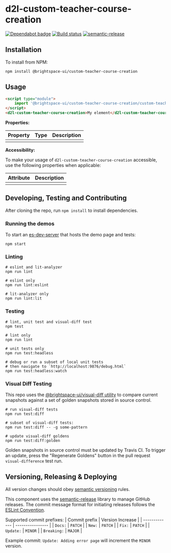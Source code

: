 # d2l-custom-teacher-course-creation

[![Dependabot badge](https://flat.badgen.net/dependabot/Brightspace/custom-teacher-course-creation?icon=dependabot)](https://app.dependabot.com/)
[![Build status](https://travis-ci.com/@brightspace/custom-teacher-course-creation.svg?branch=master)](https://travis-ci.com/@brightspace-ui/custom-teacher-course-creation)
[![semantic-release](https://img.shields.io/badge/%20%20%F0%9F%93%A6%F0%9F%9A%80-semantic--release-e10079.svg)](https://github.com/semantic-release/semantic-release)

## Installation

To install from NPM:

```shell
npm install @brightspace-ui/custom-teacher-course-creation
```

## Usage

```html
<script type="module">
    import '@brightspace-ui/custom-teacher-course-creation/custom-teacher-course-creation.js';
</script>
<d2l-custom-teacher-course-creation>My element</d2l-custom-teacher-course-creation>
```

**Properties:**

| Property | Type | Description |
|--|--|--|
| | | |

**Accessibility:**

To make your usage of `d2l-custom-teacher-course-creation` accessible, use the following properties when applicable:

| Attribute | Description |
|--|--|
| | |

## Developing, Testing and Contributing

After cloning the repo, run `npm install` to install dependencies.

### Running the demos

To start an [es-dev-server](https://open-wc.org/developing/es-dev-server.html) that hosts the demo page and tests:

```shell
npm start
```

### Linting

```shell
# eslint and lit-analyzer
npm run lint

# eslint only
npm run lint:eslint

# lit-analyzer only
npm run lint:lit
```

### Testing

```shell
# lint, unit test and visual-diff test
npm test

# lint only
npm run lint

# unit tests only
npm run test:headless

# debug or run a subset of local unit tests
# then navigate to `http://localhost:9876/debug.html`
npm run test:headless:watch
```

### Visual Diff Testing

This repo uses the [@brightspace-ui/visual-diff utility](https://github.com/BrightspaceUI/visual-diff/) to compare current snapshots against a set of golden snapshots stored in source control.

```shell
# run visual-diff tests
npm run test:diff

# subset of visual-diff tests:
npm run test:diff -- -g some-pattern

# update visual-diff goldens
npm run test:diff:golden
```

Golden snapshots in source control must be updated by Travis CI. To trigger an update, press the "Regenerate Goldens" button in the pull request `visual-difference` test run.

## Versioning, Releasing & Deploying

All version changes should obey [semantic versioning](https://semver.org/) rules.

This component uses the [semantic-release](https://github.com/semantic-release/semantic-release) library to manage GitHub releases. The commit message format for initiating releases follows the [ESLint Convention](https://github.com/conventional-changelog/conventional-changelog/tree/master/packages/conventional-changelog-eslint).

Supported commit prefixes:
| Commit prefix | Version Increase |
| ------------- | ---------------- |
| `Docs:`       | `PATCH`          |
| `New:`        | `PATCH`          |
| `Fix:`        | `PATCH`          |
| `Update:`     | `MINOR`          |
| `Breaking:`   | `MAJOR`          |

Example commit: `Update: Adding error page` will increment the `MINOR` version.
